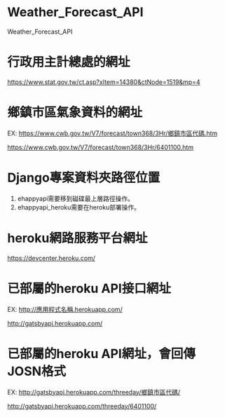 # Weather_Forecast_API
Weather_Forecast_API
 
# 行政用主計總處的網址
https://www.stat.gov.tw/ct.asp?xItem=14380&ctNode=1519&mp=4

# 鄉鎮市區氣象資料的網址
EX: https://www.cwb.gov.tw/V7/forecast/town368/3Hr/鄉鎮市區代碼.htm

https://www.cwb.gov.tw/V7/forecast/town368/3Hr/6401100.htm

# Django專案資料夾路徑位置
1. ehappyapi需要移到磁碟最上層路徑操作。
2. ehappyapi_heroku需要在heroku部署操作。

# heroku網路服務平台網址
https://devcenter.heroku.com/

# 已部屬的heroku API接口網址
EX: http://應用程式名稱.herokuapp.com/

http://gatsbyapi.herokuapp.com/

# 已部屬的heroku API網址，會回傳JOSN格式
EX: http://gatsbyapi.herokuapp.com/threeday/鄉鎮市區代碼/

http://gatsbyapi.herokuapp.com/threeday/6401100/

